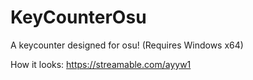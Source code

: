 # KeyCounterOsu
A keycounter designed for osu!
(Requires Windows x64)

How it looks: https://streamable.com/ayyw1
